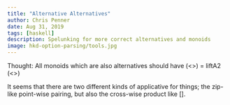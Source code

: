 ```yaml
---
title: "Alternative Alternatives"
author: Chris Penner
date: Aug 31, 2019
tags: [haskell]
description: Spelunking for more correct alternatives and monoids
image: hkd-option-parsing/tools.jpg
---
```



Thought: All monoids which are also alternatives should have (<>) = liftA2 (<>)

It seems that there are two different kinds of applicative for things; the zip-like point-wise pairing, but also the cross-wise product like [].
